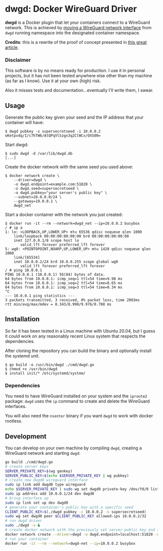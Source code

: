 # dwgd: Docker WireGuard Driver

**dwgd** is a Docker plugin that let your containers connect to a WireGuard network.
This is achieved by [moving a WireGuard network interface](https://www.wireguard.com/netns/) from `dwgd` running namespace into the designated container namespace.

**Credits**: this is a rewrite of the proof of concept presented in [this great article](https://www.bestov.io/blog/using-wireguard-as-the-network-for-a-docker-container).

### Disclaimer

This software is by no means ready for production.
I use it in personal projects, but it has not been tested anywhere else other than my machine (as far as I know).
Use it at your own (high) risk.

Also it misses tests and documentation...eventually I'll write them, I swear.

## Usage

Generate the public key given your seed and the IP address that your container will have:
```
$ dwgd pubkey -s supersecretseed -i 10.0.0.2
oKetpvdq/I/c7hTW6/AtQPqVlSzgx3q2ClWCx/OXS00=
```

Start dwgd:
```
$ sudo dwgd -d /var/lib/dwgd.db
[...]
```

Create the docker network with the same seed you used above:
```
$ docker network create \
    --driver=dwgd \
    -o dwgd.endpoint=example.com:51820 \
    -o dwgd.seed=supersecretseed \
    -o dwgd.pubkey="your server's public key" \
    --subnet=10.0.0.0/24 \
    --gateway=10.0.0.1 \
    dwgd_net
```

Start a docker container with the network you just created:
```
$ docker run -it --rm --network=dwgd_net --ip=10.0.0.2 busybox
/ # ip a
1: lo: <LOOPBACK,UP,LOWER_UP> mtu 65536 qdisc noqueue qlen 1000
    link/loopback 00:00:00:00:00:00 brd 00:00:00:00:00:00
    inet 127.0.0.1/8 scope host lo
       valid_lft forever preferred_lft forever
5: wg0: <POINTOPOINT,NOARP,UP,LOWER_UP> mtu 1420 qdisc noqueue qlen 1000
    link/[65534]
    inet 10.0.0.2/24 brd 10.0.0.255 scope global wg0
       valid_lft forever preferred_lft forever
/ # ping 10.0.0.1
PING 10.0.0.1 (10.0.0.1) 56(84) bytes of data.
64 bytes from 10.0.0.1: icmp_seq=1 ttl=54 time=9.98 ms
64 bytes from 10.0.0.1: icmp_seq=2 ttl=54 time=8.65 ms
64 bytes from 10.0.0.1: icmp_seq=3 ttl=54 time=8.34 ms
^C
--- 10.0.0.1 ping statistics ---
3 packets transmitted, 3 received, 0% packet loss, time 2003ms
rtt min/avg/max/mdev = 8.343/8.990/9.976/0.708 ms
```

## Installation

So far it has been tested in a Linux machine with Ubuntu 20.04, but I guess it could work on any reasonably recent Linux system that respects the dependencies.

After cloning the repository you can build the binary and optionally install the systemd unit.
```
$ go build -o /usr/bin/dwgd ./cmd/dwgd.go
$ chmod +x /usr/bin/dwgd
$ install init/* /etc/systemd/system/
```

### Dependencies

You need to have WireGuard installed on your system and the `iproute2` package: `dwgd` uses the `ip` command to create and delete the WireGuard interfaces.

You will also need the `nsenter` binary if you want `dwgd` to work with docker rootless.

## Development

You can develop on your own machine by compiling `dwgd`, creating a WireGuard network and starting `dwgd`:

```sh
go build ./cmd/dwgd.go
# create server keys
SERVER_PRIVATE_KEY=$(wg genkey)
SERVER_PUBLIC_KEY=$(echo $SERVER_PRIVATE_KEY | wg pubkey)
# create new dwgd0 wireguard interface
sudo ip link add dwgd0 type wireguard
echo $SERVER_PRIVATE_KEY | sudo wg set dwgd0 private-key /dev/fd/0 listen-port 51820
sudo ip address add 10.0.0.1/24 dev dwgd0
# bring interface up
sudo ip link set up dev dwgd0
# generate your container's public key with a specific seed
CLIENT_PUBLIC_KEY=$(./dwgd pubkey -i 10.0.0.2 -s supersecretseed)
sudo wg set dwgd0 peer $CLIENT_PUBLIC_KEY allowed-ips 10.0.0.2/32
# run dwgd driver
sudo ./dwgd -v &
# create docker network with the previously set server public key and seed
docker network create --driver=dwgd -o dwgd.endpoint=localhost:51820 -o dwgd.seed=supersecretseed -o dwgd.pubkey=$SERVER_PUBLIC_KEY --subnet="10.0.0.0/24" --gateway=10.0.0.1 dwgd-net
# run your container
docker run -it --rm --network=dwgd-net --ip=10.0.0.2 busybox
```
